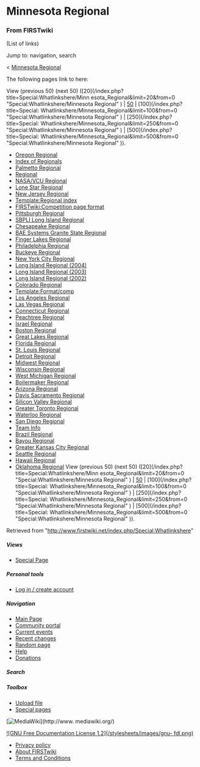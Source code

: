 # Minnesota Regional

### From FIRSTwiki

(List of links)

Jump to: navigation, search

&lt; [Minnesota Regional](/index.php?title=Minnesota_Regional&redirect=no
"Minnesota Regional" )  

The following pages link to here:

View (previous 50) (next 50) ([20](/index.php?title=Special:Whatlinkshere/Minn
esota_Regional&limit=20&from=0 "Special:Whatlinkshere/Minnesota Regional" ) |
[50](/index.php?title=Special:Whatlinkshere/Minnesota_Regional&limit=50&from=0
"Special:Whatlinkshere/Minnesota Regional" ) | [100](/index.php?title=Special:
Whatlinkshere/Minnesota_Regional&limit=100&from=0
"Special:Whatlinkshere/Minnesota Regional" ) | [250](/index.php?title=Special:
Whatlinkshere/Minnesota_Regional&limit=250&from=0
"Special:Whatlinkshere/Minnesota Regional" ) | [500](/index.php?title=Special:
Whatlinkshere/Minnesota_Regional&limit=500&from=0
"Special:Whatlinkshere/Minnesota Regional" )).

  * [Oregon Regional](/index.php/Oregon_Regional "Oregon Regional" )
  * [Index of Regionals](/index.php/Index_of_Regionals "Index of Regionals" )
  * [Palmetto Regional](/index.php/Palmetto_Regional "Palmetto Regional" )
  * [Regional](/index.php/Regional "Regional" )
  * [NASA/VCU Regional](/index.php/NASA/VCU_Regional "NASA/VCU Regional" )
  * [Lone Star Regional](/index.php/Lone_Star_Regional "Lone Star Regional" )
  * [New Jersey Regional](/index.php/New_Jersey_Regional "New Jersey Regional" )
  * [Template:Regional index](/index.php/Template:Regional_index "Template:Regional index" )
  * [FIRSTwiki:Competition page format](/index.php/FIRSTwiki:Competition_page_format "FIRSTwiki:Competition page format" )
  * [Pittsburgh Regional](/index.php/Pittsburgh_Regional "Pittsburgh Regional" )
  * [SBPLI Long Island Regional](/index.php/SBPLI_Long_Island_Regional "SBPLI Long Island Regional" )
  * [Chesapeake Regional](/index.php/Chesapeake_Regional "Chesapeake Regional" )
  * [BAE Systems Granite State Regional](/index.php/BAE_Systems_Granite_State_Regional "BAE Systems Granite State Regional" )
  * [Finger Lakes Regional](/index.php/Finger_Lakes_Regional "Finger Lakes Regional" )
  * [Philadelphia Regional](/index.php/Philadelphia_Regional "Philadelphia Regional" )
  * [Buckeye Regional](/index.php/Buckeye_Regional "Buckeye Regional" )
  * [New York City Regional](/index.php/New_York_City_Regional "New York City Regional" )
  * [Long Island Regional (2004)](/index.php/Long_Island_Regional_%282004%29 "Long Island Regional \(2004\)" )
  * [Long Island Regional (2003)](/index.php/Long_Island_Regional_%282003%29 "Long Island Regional \(2003\)" )
  * [Long Island Regional (2002)](/index.php/Long_Island_Regional_%282002%29 "Long Island Regional \(2002\)" )
  * [Colorado Regional](/index.php/Colorado_Regional "Colorado Regional" )
  * [Template:Format/comp](/index.php/Template:Format/comp "Template:Format/comp" )
  * [Los Angeles Regional](/index.php/Los_Angeles_Regional "Los Angeles Regional" )
  * [Las Vegas Regional](/index.php/Las_Vegas_Regional "Las Vegas Regional" )
  * [Connecticut Regional](/index.php/Connecticut_Regional "Connecticut Regional" )
  * [Peachtree Regional](/index.php/Peachtree_Regional "Peachtree Regional" )
  * [Israel Regional](/index.php/Israel_Regional "Israel Regional" )
  * [Boston Regional](/index.php/Boston_Regional "Boston Regional" )
  * [Great Lakes Regional](/index.php/Great_Lakes_Regional "Great Lakes Regional" )
  * [Florida Regional](/index.php/Florida_Regional "Florida Regional" )
  * [St. Louis Regional](/index.php/St._Louis_Regional "St. Louis Regional" )
  * [Detroit Regional](/index.php/Detroit_Regional "Detroit Regional" )
  * [Midwest Regional](/index.php/Midwest_Regional "Midwest Regional" )
  * [Wisconsin Regional](/index.php/Wisconsin_Regional "Wisconsin Regional" )
  * [West Michigan Regional](/index.php/West_Michigan_Regional "West Michigan Regional" )
  * [Boilermaker Regional](/index.php/Boilermaker_Regional "Boilermaker Regional" )
  * [Arizona Regional](/index.php/Arizona_Regional "Arizona Regional" )
  * [Davis Sacramento Regional](/index.php/Davis_Sacramento_Regional "Davis Sacramento Regional" )
  * [Silicon Valley Regional](/index.php/Silicon_Valley_Regional "Silicon Valley Regional" )
  * [Greater Toronto Regional](/index.php/Greater_Toronto_Regional "Greater Toronto Regional" )
  * [Waterloo Regional](/index.php/Waterloo_Regional "Waterloo Regional" )
  * [San Diego Regional](/index.php/San_Diego_Regional "San Diego Regional" )
  * [Team Info](/index.php/Team_Info "Team Info" )
  * [Brazil Regional](/index.php/Brazil_Regional "Brazil Regional" )
  * [Bayou Regional](/index.php/Bayou_Regional "Bayou Regional" )
  * [Greater Kansas City Regional](/index.php/Greater_Kansas_City_Regional "Greater Kansas City Regional" )
  * [Seattle Regional](/index.php/Seattle_Regional "Seattle Regional" )
  * [Hawaii Regional](/index.php/Hawaii_Regional "Hawaii Regional" )
  * [Oklahoma Regional](/index.php/Oklahoma_Regional "Oklahoma Regional" )
View (previous 50) (next 50) ([20](/index.php?title=Special:Whatlinkshere/Minn
esota_Regional&limit=20&from=0 "Special:Whatlinkshere/Minnesota Regional" ) |
[50](/index.php?title=Special:Whatlinkshere/Minnesota_Regional&limit=50&from=0
"Special:Whatlinkshere/Minnesota Regional" ) | [100](/index.php?title=Special:
Whatlinkshere/Minnesota_Regional&limit=100&from=0
"Special:Whatlinkshere/Minnesota Regional" ) | [250](/index.php?title=Special:
Whatlinkshere/Minnesota_Regional&limit=250&from=0
"Special:Whatlinkshere/Minnesota Regional" ) | [500](/index.php?title=Special:
Whatlinkshere/Minnesota_Regional&limit=500&from=0
"Special:Whatlinkshere/Minnesota Regional" )).

Retrieved from "<http://www.firstwiki.net/index.php/Special:Whatlinkshere>"

##### Views

  * [Special Page](/index.php/Special:Whatlinkshere/Minnesota_Regional)

##### Personal tools

  * [Log in / create account](/index.php?title=Special:Userlogin&returnto=Special:Whatlinkshere)

[](/index.php/Main_Page "Main Page" )

##### Navigation

  * [Main Page](/index.php/Main_Page)
  * [Community portal](/index.php/FIRSTwiki:Community_portal)
  * [Current events](/index.php/Current_events)
  * [Recent changes](/index.php/Special:Recentchanges)
  * [Random page](/index.php/Special:Random)
  * [Help](/index.php/Help:Contents)
  * [Donations](/index.php/FIRSTwiki:Site_support)

##### Search



##### Toolbox

  * [Upload file](/index.php/Special:Upload)
  * [Special pages](/index.php/Special:Specialpages)

[![MediaWiki](/skins/common/images/poweredby_mediawiki_88x31.png)](http://www.
mediawiki.org/)

[![GNU Free Documentation License 1.2](/stylesheets/images/gnu-
fdl.png)](http://www.gnu.org/copyleft/fdl.html)

  * [Privacy policy](/index.php/FIRSTwiki:Privacy_policy "FIRSTwiki:Privacy policy" )
  * [About FIRSTwiki](/index.php/FIRSTwiki:About "FIRSTwiki:About" )
  * [Terms and Conditions](/index.php/FIRSTwiki:Terms_and_conditions "FIRSTwiki:Terms and conditions" )

